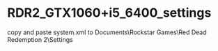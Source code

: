 # RDR2_GTX1060+i5_6400_settings
copy and paste system.xml to Documents\Rockstar Games\Red Dead Redemption 2\Settings

